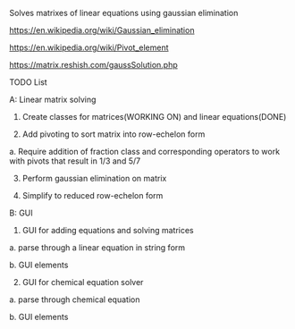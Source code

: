 Solves matrixes of linear equations using gaussian elimination

https://en.wikipedia.org/wiki/Gaussian_elimination

https://en.wikipedia.org/wiki/Pivot_element

https://matrix.reshish.com/gaussSolution.php

TODO List

A: Linear matrix solving

1. Create classes for matrices(WORKING ON) and linear equations(DONE) 

2. Add pivoting to sort matrix into row-echelon form

  a. Require addition of fraction class and corresponding operators to work with pivots that result in 1/3 and 5/7

3. Perform gaussian elimination on matrix

4. Simplify to reduced row-echelon form


B: GUI

1. GUI for adding equations and solving matrices
  
  a. parse through a linear equation in string form
  
  b. GUI elements
  
2. GUI for chemical equation solver

  a. parse through chemical equation
  
  b. GUI elements
